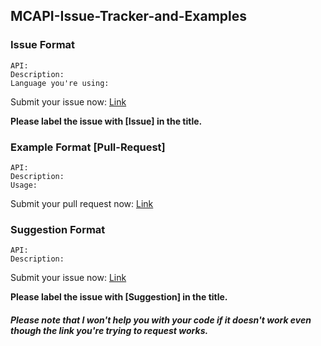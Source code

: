 ## MCAPI-Issue-Tracker-and-Examples

### Issue Format
    API:
    Description:
    Language you're using:

Submit your issue now: [Link](https://github.com/Yive/MCAPI-Issue-Tracker-and-Examples/issues/new)

**Please label the issue with [Issue] in the title.**

### Example Format [Pull-Request]
    API:
    Description:
    Usage:

Submit your pull request now: [Link](https://github.com/Yive/MCAPI-Issue-Tracker-and-Examples/compare/)

### Suggestion Format
    API:
    Description:

Submit your issue now: [Link](https://github.com/Yive/MCAPI-Issue-Tracker-and-Examples/issues/new)

**Please label the issue with [Suggestion] in the title.**

##### Please note that I won't help you with your code if it doesn't work even though the link you're trying to request works.
